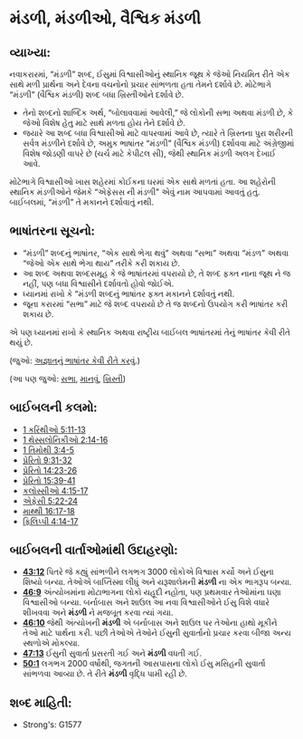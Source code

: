 # મંડળી, મંડળીઓ, વૈશ્વિક મંડળી 

## વ્યાખ્યા: 

નવાકરારમાં, “મંડળી” શબ્દ, ઈસુમાં વિશ્વાસીઓનું સ્થાનિક જૂથ કે જેઓ નિયમિત રીતે એક સાથે મળી પ્રાર્થના અને દેવના વચનોનો પ્રચાર સાંભળતા હતા તેમને દર્શાવે છે. મોટેભાગે “મંડળી” (વૈશ્વિક મંડળી) શબ્દ બધા ખ્રિસ્તીઓને દર્શાવે છે.

* તેનો શબ્દનો શાબ્દિક અર્થ, “બોલાવવામાં આવેલી,” જે લોકોની સભા અથવા મંડળી છે, કે જેઓ વિશેષ હેતુ માટે સાથે મળતા હોય તેને દર્શાવે છે.
* જયારે આ શબ્દ બધા વિશ્વાસીઓ માટે વાપરવામાં આવે છે, ત્યારે તે ખ્રિસ્તના પુરા શરીરની સર્વત્ર મંડળીને દર્શાવે છે, અમુક ભાષાંતર “મંડળી” (વૈશ્વિક મંડળી) દર્શાવવા માટે અંગ્રેજીમાં વિશેષ જોડણી વાપરે છે (ચર્ચ માટે કેપીટલ સી), જેથી સ્થાનિક મંડળી અલગ દેખાઈ આવે.

મોટેભાગે વિશ્વાસીઓ ખાસ શહેરમાં કોઈકના ઘરમાં એક સાથે મળતાં હતા.
આ શહેરોની સ્થાનિક મંડળીઓને જેમકે “એફેસસ ની મંડળી” એવું નામ આપવામાં આવતું હતું.
બાઈબલમાં, “મંડળી” તે મકાનને દર્શાવાતું  નથી.

## ભાષાંતરના સૂચનો: 

* “મંડળી” શબ્દનું ભાષાંતર, “એક સાથે ભેગા થવું” અથવા “સભા” અથવા “મંડળ” અથવા “જેઓ એક સાથે ભેગા થાય” તરીકે કરી શકાય છે.
* આ શબ્દ અથવા શબ્દસમૂહ કે જે ભાષાંતરમાં વપરાયો છે, તે શબ્દ ફક્ત નાના જૂથ ને જ નહીં, પણ બધા વિશ્વાસીને  દર્શાવતો હોવો જોઈએ.
* ધ્યાનમાં રાખો કે “મંડળી શબ્દનું ભાષાંતર ફક્ત મકાનને દર્શાવતું નથી.
* જૂના કરારમાં “સભા” માટે જે શબ્દ વપરાયો છે તે જ શબ્દનો ઉપયોગ કરી ભાષાંતર કરી શકાય છે.

એ પણ ધ્યાનમાં રાખો કે સ્થાનિક અથવા રાષ્ટ્રીય બાઈબલ ભાષાંતરમાં તેનું ભાષાંતર કેવી રીતે થયું છે.

(જુઓ: [અજ્ઞાતનું ભાષાંતર કેવી રીતે કરવું](rc://gu/ta/man/translate/translate-unknown).)

(આ પણ જુઓ: [સભા](../other/assembly.md), [માનવું](../kt/believe.md), [ખ્રિસ્તી](../kt/christian.md))

## બાઈબલની કલમો: 

* [1 કરિંથીઓ 5:11-13](rc://gu/tn/help/1co/05/11)
* [1 થેસ્સલોનિકીઓ  2:14-16](rc://gu/tn/help/1th/02/14)
* [1 તિમોથી 3:4-5](rc://gu/tn/help/1ti/03/04)
* [પ્રેરિતો 9:31-32](rc://gu/tn/help/act/09/31)
* [પ્રેરિતો 14:23-26](rc://gu/tn/help/act/14/23)
* [પ્રેરિતો 15:39-41](rc://gu/tn/help/act/15/39)
* [કલોસ્સીઓ 4:15-17](rc://gu/tn/help/col/04/15)
* [એફેસી 5:22-24](rc://gu/tn/help/eph/05/22)
* [માથ્થી 16:17-18](rc://gu/tn/help/mat/16/17)
* [ફિલિપ્પી 4:14-17](rc://gu/tn/help/php/04/14)

## બાઈબલની વાર્તાઓમાંથી ઉદાહરણો: 

* __[43:12](rc://gu/tn/help/obs/43/12)__ પિતરે જે કહ્યું સાંભળીને લગભગ 3000 લોકોએ વિશ્વાસ કર્યો અને ઈસુના શિષ્યો બન્યા. તેઓએ બાપ્તિસ્મા લીધું અને યરૂશાલેમની __મંડળી__ ના એક ભાગરૂપ બન્યા.
* __[46:9](rc://gu/tn/help/obs/46/09)__ અંત્યોખમાંના મોટાભાગના લોકો યહૂદી નહોતા, પણ પ્રથમવાર તેઓમાંના ઘણા વિશ્વાસીઓ બન્યા. બર્નાબાસ અને શાઉલ આ નવા વિશ્વાસીઓને ઈસુ વિશે વધારે શીખવવા અને __મંડળી__ ને મજબૂત કરવા ત્યાં ગયા.
* __[46:10](rc://gu/tn/help/obs/46/10)__ જેથી અંત્યોખની __મંડળી__ એ બર્નાબાસ અને શાઉલ પર તેઓના હાથો મૂકીને તેઓ માટે પાર્થના કરી. પછી તેઓએ તેઓને ઈસુની સુવાર્તાનો પ્રચાર કરવા બીજા અન્ય સ્થળોએ મોકલ્યા.
* __[47:13](rc://gu/tn/help/obs/47/13)__ ઈસુની સુવાર્તા પ્રસરતી ગઈ અને __મંડળી__ વધતી ગઈ.
* __[50:1](rc://gu/tn/help/obs/50/01)__ લગભગ 2000 વર્ષોથી, જગતની આસપાસના લોકો ઈસુ મસિહની સુવાર્તા સાંભળવા આવ્યા છે. તે રીતે __મંડળી__ વૃદ્ધિ પામી રહી છે.

## શબ્દ માહિતી: 

* Strong's: G1577
